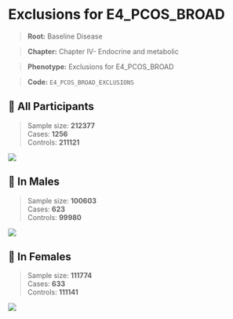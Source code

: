 # Exclusions for E4_PCOS_BROAD

> **Root:** Baseline Disease  

> **Chapter:** Chapter IV- Endocrine and metabolic  

> **Phenotype:** Exclusions for E4_PCOS_BROAD  

> **Code:** `E4_PCOS_BROAD_EXCLUSIONS`

## 🧪 All Participants  
> Sample size: **212377**  
> Cases: **1256**  
> Controls: **211121**
<img src="/Disease/Figures/ALL/Incidence/E4_PCOS_BROAD_EXCLUSIONS.png"/>
<CsvTable src="/public/Disease/Data/ALL/Incidence/COX_E4_PCOS_BROAD_EXCLUSIONS.csv" label="🔍 View full results" />

## 👨 In Males  
> Sample size: **100603**  
> Cases: **623**  
> Controls: **99980**
<img src="/Disease/Figures/Male/Incidence/E4_PCOS_BROAD_EXCLUSIONS.png"/>
<CsvTable src="/public/Disease/Data/Male/Incidence/COX_E4_PCOS_BROAD_EXCLUSIONS.csv" label="🔍 View full results" />

## 👩 In Females  
> Sample size: **111774**  
> Cases: **633**  
> Controls: **111141**
<img src="/Disease/Figures/Female/Incidence/E4_PCOS_BROAD_EXCLUSIONS.png"/>
<CsvTable src="/public/Disease/Data/Female/Incidence/COX_E4_PCOS_BROAD_EXCLUSIONS.csv" label="🔍 View full results" />
